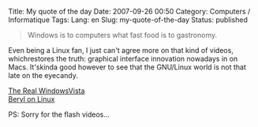 Title: My quote of the day
Date: 2007-09-26 00:50
Category: Computers / Informatique
Tags:
Lang: en
Slug: my-quote-of-the-day
Status: published

<div class="\"hitcitation\"">

> Windows is to computers what fast food is to gastronomy.

</div>

Even being a Linux fan, I just can't agree more on that kind of videos, whichrestores the truth: graphical interface innovation nowadays in on Macs. It'skinda good however to see that the GNU/Linux world is not that late on the eyecandy.  
  
[The Real WindowsVista](\%22http://youtube.com/watch?v=3QdGt3ix2CQ\%22)  
[Beryl on Linux](\%22http://youtube.com/watch?v=yw78IIEbzHs\%22)  
  
PS: Sorry for the flash videos...
